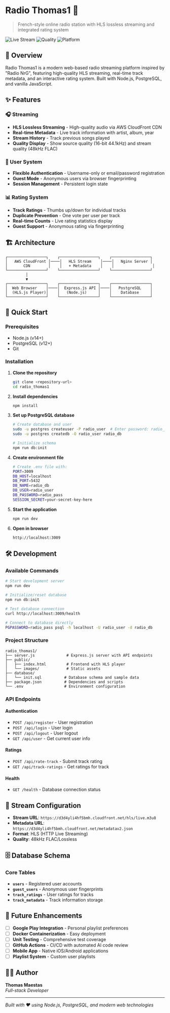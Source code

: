 # Radio Thomas1 🎵

> French-style online radio station with HLS lossless streaming and integrated rating system

![Live Stream](https://img.shields.io/badge/Stream-Live-brightgreen)
![Quality](https://img.shields.io/badge/Audio-HLS%20Lossless-blue)
![Platform](https://img.shields.io/badge/Platform-Full%20Stack-orange)

## 🎯 Overview

Radio Thomas1 is a modern web-based radio streaming platform inspired by "Radio NrG", featuring high-quality HLS streaming, real-time track metadata, and an interactive rating system. Built with Node.js, PostgreSQL, and vanilla JavaScript.

## ✨ Features

### 🎧 Streaming
- **HLS Lossless Streaming** - High-quality audio via AWS CloudFront CDN
- **Real-time Metadata** - Live track information with artist, album, year
- **Stream History** - Track previous songs played
- **Quality Display** - Show source quality (16-bit 44.1kHz) and stream quality (48kHz FLAC)

### 👥 User System
- **Flexible Authentication** - Username-only or email/password registration
- **Guest Mode** - Anonymous users via browser fingerprinting
- **Session Management** - Persistent login state

### 📊 Rating System
- **Track Ratings** - Thumbs up/down for individual tracks
- **Duplicate Prevention** - One vote per user per track
- **Real-time Counts** - Live rating statistics display
- **Guest Support** - Anonymous rating via fingerprinting

## 🏗️ Architecture

```
┌─────────────────┐    ┌─────────────────┐    ┌─────────────────┐
│   AWS CloudFront │────│   HLS Stream    │────│   Nginx Server │
│       CDN        │    │   + Metadata    │    │                 │
└─────────────────┘    └─────────────────┘    └─────────────────┘
         │
         ▼
┌─────────────────┐    ┌─────────────────┐    ┌─────────────────┐
│  Web Browser    │────│  Express.js API │────│   PostgreSQL    │
│  (HLS.js Player)│    │   (Node.js)     │    │    Database     │
└─────────────────┘    └─────────────────┘    └─────────────────┘
```

## 🚀 Quick Start

### Prerequisites
- Node.js (v14+)
- PostgreSQL (v12+)
- Git

### Installation

1. **Clone the repository**
   ```bash
   git clone <repository-url>
   cd radio_thomas1
   ```

2. **Install dependencies**
   ```bash
   npm install
   ```

3. **Set up PostgreSQL database**
   ```bash
   # Create database and user
   sudo -u postgres createuser -P radio_user  # Enter password: radio_pass
   sudo -u postgres createdb -O radio_user radio_db
   
   # Initialize schema
   npm run db:init
   ```

4. **Create environment file**
   ```bash
   # Create .env file with:
   PORT=3009
   DB_HOST=localhost
   DB_PORT=5432
   DB_NAME=radio_db
   DB_USER=radio_user
   DB_PASSWORD=radio_pass
   SESSION_SECRET=your-secret-key-here
   ```

5. **Start the application**
   ```bash
   npm run dev
   ```

6. **Open in browser**
   ```
   http://localhost:3009
   ```

## 🛠️ Development

### Available Commands

```bash
# Start development server
npm run dev

# Initialize/reset database
npm run db:init

# Test database connection
curl http://localhost:3009/health

# Connect to database directly
PGPASSWORD=radio_pass psql -h localhost -U radio_user -d radio_db
```

### Project Structure

```
radio_thomas1/
├── server.js              # Express.js server with API endpoints
├── public/
│   ├── index.html         # Frontend with HLS player
│   └── images/            # Static assets
├── database/
│   └── init.sql          # Database schema and sample data
├── package.json          # Dependencies and scripts
└── .env                  # Environment configuration
```

### API Endpoints

#### Authentication
- `POST /api/register` - User registration
- `POST /api/login` - User login
- `POST /api/logout` - User logout
- `GET /api/user` - Get current user info

#### Ratings
- `POST /api/rate-track` - Submit track rating
- `GET /api/track-ratings` - Get ratings for track

#### Health
- `GET /health` - Database connection status

## 🎵 Stream Configuration

- **Stream URL**: `https://d3d4yli4hf5bmh.cloudfront.net/hls/live.m3u8`
- **Metadata URL**: `https://d3d4yli4hf5bmh.cloudfront.net/metadatav2.json`
- **Format**: HLS (HTTP Live Streaming)
- **Quality**: 48kHz FLAC/Lossless

## 🗄️ Database Schema

### Core Tables
- **`users`** - Registered user accounts
- **`guest_users`** - Anonymous user fingerprints
- **`track_ratings`** - User ratings for tracks
- **`track_metadata`** - Track information storage

## 🔮 Future Enhancements

- [ ] **Google Play Integration** - Personal playlist preferences
- [ ] **Docker Containerization** - Easy deployment
- [ ] **Unit Testing** - Comprehensive test coverage
- [ ] **GitHub Actions** - CI/CD with automated AI code review
- [ ] **Mobile App** - Native iOS/Android applications
- [ ] **Playlist System** - Custom user playlists

## 👨‍💻 Author

**Thomas Maestas**  
*Full-stack Developer*

---

*Built with ❤️ using Node.js, PostgreSQL, and modern web technologies*

